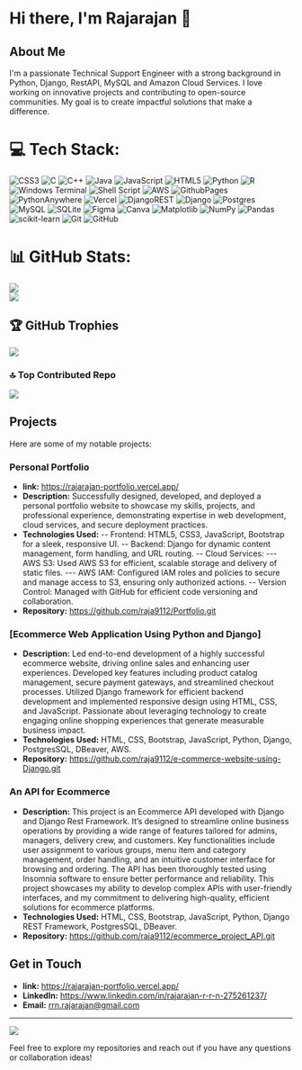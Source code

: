 # Hi there, I'm Rajarajan 👋

## About Me

I'm a passionate Technical Support Engineer with a strong background in Python, Django, RestAPI, MySQL and Amazon Cloud Services. I love working on innovative projects and contributing to open-source communities. My goal is to create impactful solutions that make a difference.

# 💻 Tech Stack:
![CSS3](https://img.shields.io/badge/css3-%231572B6.svg?style=flat&logo=css3&logoColor=white) ![C](https://img.shields.io/badge/c-%2300599C.svg?style=flat&logo=c&logoColor=white) ![C++](https://img.shields.io/badge/c++-%2300599C.svg?style=flat&logo=c%2B%2B&logoColor=white) ![Java](https://img.shields.io/badge/java-%23ED8B00.svg?style=flat&logo=openjdk&logoColor=white) ![JavaScript](https://img.shields.io/badge/javascript-%23323330.svg?style=flat&logo=javascript&logoColor=%23F7DF1E) ![HTML5](https://img.shields.io/badge/html5-%23E34F26.svg?style=flat&logo=html5&logoColor=white) ![Python](https://img.shields.io/badge/python-3670A0?style=flat&logo=python&logoColor=ffdd54) ![R](https://img.shields.io/badge/r-%23276DC3.svg?style=flat&logo=r&logoColor=white) ![Windows Terminal](https://img.shields.io/badge/Windows%20Terminal-%234D4D4D.svg?style=flat&logo=windows-terminal&logoColor=white) ![Shell Script](https://img.shields.io/badge/shell_script-%23121011.svg?style=flat&logo=gnu-bash&logoColor=white) ![AWS](https://img.shields.io/badge/AWS-%23FF9900.svg?style=flat&logo=amazon-aws&logoColor=white) ![GithubPages](https://img.shields.io/badge/github%20pages-121013?style=flat&logo=github&logoColor=white) ![PythonAnywhere](https://img.shields.io/badge/pythonanywhere-%232F9FD7.svg?style=flat&logo=pythonanywhere&logoColor=151515) ![Vercel](https://img.shields.io/badge/vercel-%23000000.svg?style=flat&logo=vercel&logoColor=white) ![DjangoREST](https://img.shields.io/badge/DJANGO-REST-ff1709?style=flat&logo=django&logoColor=white&color=ff1709&labelColor=gray) ![Django](https://img.shields.io/badge/django-%23092E20.svg?style=flat&logo=django&logoColor=white) ![Postgres](https://img.shields.io/badge/postgres-%23316192.svg?style=flat&logo=postgresql&logoColor=white) ![MySQL](https://img.shields.io/badge/mysql-4479A1.svg?style=flat&logo=mysql&logoColor=white) ![SQLite](https://img.shields.io/badge/sqlite-%2307405e.svg?style=flat&logo=sqlite&logoColor=white) ![Figma](https://img.shields.io/badge/figma-%23F24E1E.svg?style=flat&logo=figma&logoColor=white) ![Canva](https://img.shields.io/badge/Canva-%2300C4CC.svg?style=flat&logo=Canva&logoColor=white) ![Matplotlib](https://img.shields.io/badge/Matplotlib-%23ffffff.svg?style=flat&logo=Matplotlib&logoColor=black) ![NumPy](https://img.shields.io/badge/numpy-%23013243.svg?style=flat&logo=numpy&logoColor=white) ![Pandas](https://img.shields.io/badge/pandas-%23150458.svg?style=flat&logo=pandas&logoColor=white) ![scikit-learn](https://img.shields.io/badge/scikit--learn-%23F7931E.svg?style=flat&logo=scikit-learn&logoColor=white) ![Git](https://img.shields.io/badge/git-%23F05033.svg?style=flat&logo=git&logoColor=white) ![GitHub](https://img.shields.io/badge/github-%23121011.svg?style=flat&logo=github&logoColor=white)
# 📊 GitHub Stats:
![](https://github-readme-streak-stats.herokuapp.com/?user=raja9112&theme=tokyonight&hide_border=false)<br/>
![](https://github-readme-stats.vercel.app/api/top-langs/?username=raja9112&theme=tokyonight&hide_border=false&include_all_commits=true&count_private=true&layout=compact)

## 🏆 GitHub Trophies
![](https://github-profile-trophy.vercel.app/?username=raja9112&theme=onedark&no-frame=false&no-bg=false&margin-w=4)

### 🔝 Top Contributed Repo
![](https://github-contributor-stats.vercel.app/api?username=raja9112&limit=5&theme=onedark&combine_all_yearly_contributions=true)


## Projects
Here are some of my notable projects:

### Personal Portfolio
- **link:** https://rajarajan-portfolio.vercel.app/
- **Description:** Successfully designed, developed, and deployed a personal portfolio website to showcase my skills, projects, and professional experience, demonstrating expertise in web development, cloud services, and secure deployment practices.
- **Technologies Used:**
-- Frontend: HTML5, CSS3, JavaScript, Bootstrap for a sleek, responsive UI.
-- Backend: Django for dynamic content management, form handling, and URL routing.
-- Cloud Services:
--- AWS S3: Used AWS S3 for efficient, scalable storage and delivery of static files.
--- AWS IAM: Configured IAM roles and policies to secure and manage access to S3, ensuring only authorized actions.
-- Version Control: Managed with GitHub for efficient code versioning and collaboration.
- **Repository:** https://github.com/raja9112/Portfolio.git

### [Ecommerce Web Application Using Python and Django]
- **Description:** Led end-to-end development of a highly successful ecommerce website, driving online sales and enhancing user experiences. Developed key features including product catalog management, secure payment gateways, and streamlined checkout processes. Utilized Django framework for efficient backend development and implemented responsive design using HTML, CSS, and JavaScript. Passionate about leveraging technology to create engaging online shopping experiences that generate measurable business impact.
- **Technologies Used:** HTML, CSS, Bootstrap, JavaScript, Python, Django, PostgresSQL, DBeaver, AWS.
- **Repository:** https://github.com/raja9112/e-commerce-website-using-Django.git

### An API for Ecommerce
- **Description:** This project is an Ecommerce API developed with Django and Django Rest Framework. It’s designed to streamline online business operations by providing a wide range of features tailored for admins, managers, delivery crew, and customers. Key functionalities include user assignment to various groups, menu item and category management, order handling, and an intuitive customer interface for browsing and ordering. The API has been thoroughly tested using Insomnia software to ensure better performance and reliability. This project showcases my ability to develop complex APIs with user-friendly interfaces, and my commitment to delivering high-quality, efficient solutions for ecommerce platforms.
- **Technologies Used:** HTML, CSS, Bootstrap, JavaScript, Python, Django REST Framework, PostgresSQL, DBeaver.
- **Repository:** https://github.com/raja9112/ecommerce_project_API.git

## Get in Touch
- **link:** https://rajarajan-portfolio.vercel.app/
- **LinkedIn:** https://www.linkedin.com/in/rajarajan-r-r-n-275261237/
- **Email:** rrn.rajarajan@gmail.com

---
[![](https://visitcount.itsvg.in/api?id=raja9112&icon=2&color=6)](https://visitcount.itsvg.in)

Feel free to explore my repositories and reach out if you have any questions or collaboration ideas!

<!-- Proudly created with GPRM ( https://gprm.itsvg.in ) -->
